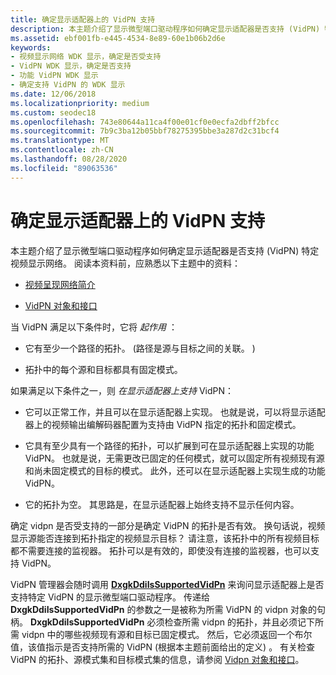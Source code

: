 ```yaml
---
title: 确定显示适配器上的 VidPN 支持
description: 本主题介绍了显示微型端口驱动程序如何确定显示适配器是否支持 (VidPN) 特定视频显示网络。
ms.assetid: ebf001fb-e445-4534-8e89-60e1b06b2d6e
keywords:
- 视频显示网络 WDK 显示，确定是否受支持
- VidPN WDK 显示，确定是否支持
- 功能 VidPN WDK 显示
- 确定支持 VidPN 的 WDK 显示
ms.date: 12/06/2018
ms.localizationpriority: medium
ms.custom: seodec18
ms.openlocfilehash: 743e80644a11ca4f00e01cf0e0ecfa2dbff2bfcc
ms.sourcegitcommit: 7b9c3ba12b05bbf78275395bbe3a287d2c31bcf4
ms.translationtype: MT
ms.contentlocale: zh-CN
ms.lasthandoff: 08/28/2020
ms.locfileid: "89063536"
---
```

# <a name="determining-vidpn-support-on-a-display-adapter"></a>确定显示适配器上的 VidPN 支持


本主题介绍了显示微型端口驱动程序如何确定显示适配器是否支持 (VidPN) 特定视频显示网络。 阅读本资料前，应熟悉以下主题中的资料：

-   [视频呈现网络简介](introduction-to-video-present-networks.md)

-   [VidPN 对象和接口](vidpn-objects-and-interfaces.md)

当 VidPN 满足以下条件时，它将 *起作用* ：

-   它有至少一个路径的拓扑。  (路径是源与目标之间的关联。 ) 

-   拓扑中的每个源和目标都具有固定模式。

如果满足以下条件之一，则 *在显示适配器上支持* VidPN：

-   它可以正常工作，并且可以在显示适配器上实现。 也就是说，可以将显示适配器上的视频输出编解码器配置为支持由 VidPN 指定的拓扑和固定模式。

-   它具有至少具有一个路径的拓扑，可以扩展到可在显示适配器上实现的功能 VidPN。 也就是说，无需更改已固定的任何模式，就可以固定所有视频现有源和尚未固定模式的目标的模式。 此外，还可以在显示适配器上实现生成的功能 VidPN。

-   它的拓扑为空。 其思路是，在显示适配器上始终支持不显示任何内容。

确定 vidpn 是否受支持的一部分是确定 VidPN 的拓扑是否有效。 换句话说，视频显示源能否连接到拓扑指定的视频显示目标？ 请注意，该拓扑中的所有视频目标都不需要连接的监视器。 拓扑可以是有效的，即使没有连接的监视器，也可以支持 VidPN。

VidPN 管理器会随时调用 [**DxgkDdiIsSupportedVidPn**](/windows-hardware/drivers/ddi/d3dkmddi/nc-d3dkmddi-dxgkddi_issupportedvidpn) 来询问显示适配器上是否支持特定 VidPN 的显示微型端口驱动程序。 传递给 **DxgkDdiIsSupportedVidPn** 的参数之一是被称为所需 VidPN 的 vidpn 对象的句柄。 **DxgkDdiIsSupportedVidPn** 必须检查所需 vidpn 的拓扑，并且必须记下所需 vidpn 中的哪些视频现有源和目标已固定模式。 然后，它必须返回一个布尔值，该值指示是否支持所需的 VidPN (根据本主题前面给出的定义) 。 有关检查 VidPN 的拓扑、源模式集和目标模式集的信息，请参阅 [Vidpn 对象和接口](vidpn-objects-and-interfaces.md)。

 

